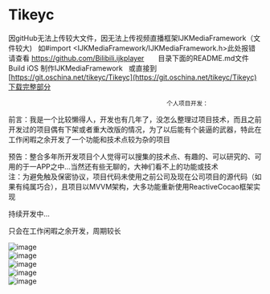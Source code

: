 # Tikeyc

因gitHub无法上传较大文件，因无法上传视频直播框架IJKMediaFramework（文件较大)   
如#import <IJKMediaFramework/IJKMediaFramework.h>此处报错请查看 https://github.com/Bilibili.ijkplayer      
目录下面的README.md文件Build iOS 制作IJKMediaFramework       
或直接到[https://git.oschina.net/tikeyc/Tikeyc](https://git.oschina.net/tikeyc/Tikeyc)下载完整部分      


                                                个人项目开发：
前言：我是一个比较懒得人，开发也有几年了，没怎么整理过项目技术，而且之前开发过的项目偶有下架或者重大改版的情况，为了以后能有个装逼的武器，特此在工作闲暇之余开发了一个功能和技术点较为杂的项目                

预告：整合多年所开发项目个人觉得可以搜集的技术点、有趣的、可以研究的、可用的于一APP之中...当然还有些无聊的，大神们看不上的功能或技术          
注：为避免触及保密协议，项目代码未使用之前公司及现在公司项目的源代码（如果有纯属巧合），且项目以MVVM架构，大多功能重新使用ReactiveCocao框架实现

持续开发中...

只会在工作闲暇之余开发，周期较长
     
![image](https://github.com/tikeyc/TNinePlaceGridView/raw/master/Tikeyc/ReadMe/screen1.gif)     
![image](https://github.com/tikeyc/TNinePlaceGridView/raw/master/Tikeyc/ReadMe/screen2.gif)     
![image](https://github.com/tikeyc/TNinePlaceGridView/raw/master/Tikeyc/ReadMe/screen3.gif)     
![image](https://github.com/tikeyc/TNinePlaceGridView/raw/master/Tikeyc/ReadMe/screen4.gif)     
![image](https://github.com/tikeyc/TNinePlaceGridView/raw/master/Tikeyc/ReadMe/screen5.gif)     
